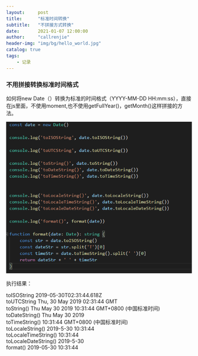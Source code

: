 ```yaml
---
layout:     post
title:      "标准时间转换"
subtitle:   "不拼接方式转换"
date:       2021-01-07 12:00:00
author:     "callrenjie"
header-img: "img/bg/hello_world.jpg"
catalog: true
tags:
    - 记录
---
```


### 不用拼接转换标准时间格式

如何将new Date（）转换为标准的时间格式（YYYY-MM-DD HH:mm:ss），直接在js里面，不使用moment,也不使用getFullYear()，getMonth()这样拼接的方法。

![1](\img\401577057-5cef4130d33b8_articlex.png)

执行结果：

<p>toISOString 2019-05-30T02:31:44.618Z<br>toUTCString Thu, 30 May 2019 02:31:44 GMT<br>toString() Thu May 30 2019 10:31:44 GMT+0800 (中国标准时间)<br>toDateString() Thu May 30 2019<br>toTimeString() 10:31:44 GMT+0800 (中国标准时间)<br>toLocaleString() 2019-5-30 10:31:44<br>toLocaleTimeString() 10:31:44<br>toLocaleDateString() 2019-5-30<br>format() 2019-05-30 10:31:44</p>

